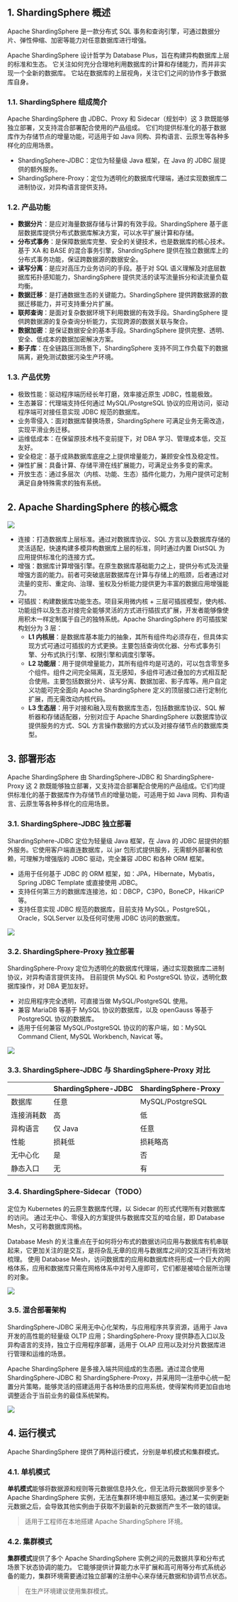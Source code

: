 ## 1. ShardingSphere 概述

Apache ShardingSphere 是一款分布式 SQL 事务和查询引擎，可通过数据分片、弹性伸缩、加密等能力对任意数据库进行增强。

Apache ShardingSphere 设计哲学为 Database Plus，旨在构建异构数据库上层的标准和生态。 它关注如何充分合理地利用数据库的计算和存储能力，而并非实现一个全新的数据库。 它站在数据库的上层视角，关注它们之间的协作多于数据库自身。

### 1.1. ShardingSphere 组成简介

Apache ShardingSphere 由 JDBC、Proxy 和 Sidecar（规划中）这 3 款既能够独立部署，又支持混合部署配合使用的产品组成。 它们均提供标准化的基于数据库作为存储节点的增量功能，可适用于如 Java 同构、异构语言、云原生等各种多样化的应用场景。

- ShardingSphere-JDBC：定位为轻量级 Java 框架，在 Java 的 JDBC 层提供的额外服务。
- ShardingSphere-Proxy：定位为透明化的数据库代理端，通过实现数据库二进制协议，对异构语言提供支持。

### 1.2. 产品功能

- **数据分片**：是应对海量数据存储与计算的有效手段。ShardingSphere 基于底层数据库提供分布式数据库解决方案，可以水平扩展计算和存储。
- **分布式事务**：是保障数据库完整、安全的关键技术，也是数据库的核心技术。基于 XA 和 BASE 的混合事务引擎，ShardingSphere 提供在独立数据库上的分布式事务功能，保证跨数据源的数据安全。
- **读写分离**：是应对高压力业务访问的手段。基于对 SQL 语义理解及对底层数据库拓扑感知能力，ShardingSphere 提供灵活的读写流量拆分和读流量负载均衡。
- **数据迁移**：是打通数据生态的关键能力。ShardingSphere 提供跨数据源的数据迁移能力，并可支持重分片扩展。
- **联邦查询**：是面对复杂数据环境下利用数据的有效手段。ShardingSphere 提供跨数据源的复杂查询分析能力，实现跨源的数据关联与聚合。
- **数据加密**：是保证数据安全的基本手段。ShardingSphere 提供完整、透明、安全、低成本的数据加密解决方案。
- **影子库**：在全链路压测场景下，ShardingSphere 支持不同工作负载下的数据隔离，避免测试数据污染生产环境。

### 1.3. 产品优势

- 极致性能：驱动程序端历经长年打磨，效率接近原生 JDBC，性能极致。
- 生态兼容：代理端支持任何通过 MySQL/PostgreSQL 协议的应用访问，驱动程序端可对接任意实现 JDBC 规范的数据库。
- 业务零侵入：面对数据库替换场景，ShardingSphere 可满足业务无需改造，实现平滑业务迁移。
- 运维低成本：在保留原技术栈不变前提下，对 DBA 学习、管理成本低，交互友好。
- 安全稳定：基于成熟数据库底座之上提供增量能力，兼顾安全性及稳定性。
- 弹性扩展：具备计算、存储平滑在线扩展能力，可满足业务多变的需求。
- 开放生态：通过多层次（内核、功能、生态）插件化能力，为用户提供可定制满足自身特殊需求的独有系统。

## 2. Apache ShardingSphere 的核心概念

![](images/146744416240253.jpg)


- 连接：打造数据库上层标准。通过对数据库协议、SQL 方言以及数据库存储的灵活适配，快速构建多模异构数据库上层的标准，同时通过内置 DistSQL 为应用提供标准化的连接方式。
- 增强：数据库计算增强引擎。在原生数据库基础能力之上，提供分布式及流量增强方面的能力。前者可突破底层数据库在计算与存储上的瓶颈，后者通过对流量的变形、重定向、治理、鉴权及分析能力提供更为丰富的数据应用增强能力。
- 可插拔：构建数据库功能生态。项目采用微内核 + 三层可插拔模型，使内核、功能组件以及生态对接完全能够灵活的方式进行插拔式扩展，开发者能够像使用积木一样定制属于自己的独特系统。Apache ShardingSphere 的可插拔架构划分为 3 层：
    - **L1 内核层**：是数据库基本能力的抽象，其所有组件均必须存在，但具体实现方式可通过可插拔的方式更换。主要包括查询优化器、分布式事务引擎、分布式执行引擎、权限引擎和调度引擎等。
    - **L2 功能层**：用于提供增量能力，其所有组件均是可选的，可以包含零至多个组件。组件之间完全隔离，互无感知，多组件可通过叠加的方式相互配合使用。主要包括数据分片、读写分离、数据加密、影子库等。用户自定义功能可完全面向 Apache ShardingSphere 定义的顶层接口进行定制化扩展，而无需改动内核代码。
    - **L3 生态层**：用于对接和融入现有数据库生态，包括数据库协议、SQL 解析器和存储适配器，分别对应于 Apache ShardingSphere 以数据库协议提供服务的方式、SQL 方言操作数据的方式以及对接存储节点的数据库类型。

## 3. 部署形态

Apache ShardingSphere 由 ShardingSphere-JDBC 和 ShardingSphere-Proxy 这 2 款既能够独立部署，又支持混合部署配合使用的产品组成。它们均提供标准化的基于数据库作为存储节点的增量功能，可适用于如 Java 同构、异构语言、云原生等各种多样化的应用场景。

### 3.1. ShardingSphere-JDBC 独立部署

ShardingSphere-JDBC 定位为轻量级 Java 框架，在 Java 的 JDBC 层提供的额外服务。它使用客户端直连数据库，以 jar 包形式提供服务，无需额外部署和依赖，可理解为增强版的 JDBC 驱动，完全兼容 JDBC 和各种 ORM 框架。

- 适用于任何基于 JDBC 的 ORM 框架，如：JPA，Hibernate，Mybatis，Spring JDBC Template 或直接使用 JDBC。
- 支持任何第三方的数据库连接池，如：DBCP，C3P0，BoneCP，HikariCP 等。
- 支持任意实现 JDBC 规范的数据库，目前支持 MySQL，PostgreSQL，Oracle，SQLServer 以及任何可使用 JDBC 访问的数据库。

![](images/405303817246546.png)

### 3.2. ShardingSphere-Proxy 独立部署

ShardingSphere-Proxy 定位为透明化的数据库代理端，通过实现数据库二进制协议，对异构语言提供支持。 目前提供 MySQL 和 PostgreSQL 协议，透明化数据库操作，对 DBA 更加友好。

- 对应用程序完全透明，可直接当做 MySQL/PostgreSQL 使用。
- 兼容 MariaDB 等基于 MySQL 协议的数据库，以及 openGauss 等基于 PostgreSQL 协议的数据库。
- 适用于任何兼容 MySQL/PostgreSQL 协议的的客户端，如：MySQL Command Client, MySQL Workbench, Navicat 等。

![](images/334904017266712.png)

### 3.3. ShardingSphere-JDBC 与 ShardingSphere-Proxy 对比

|           | ShardingSphere-JDBC | ShardingSphere-Proxy |
| -------- | ------------------- | -------------------- |
| 数据库     | 任意                 | MySQL/PostgreSQL     |
| 连接消耗数 | 高                  | 低                   |
| 异构语言   | 仅 Java             | 任意                  |
| 性能      | 损耗低               | 损耗略高               |
| 无中心化   | 是                  | 否                   |
| 静态入口   | 无                  | 有                   |

### 3.4. ShardingSphere-Sidecar（TODO）

定位为 Kubernetes 的云原生数据库代理，以 Sidecar 的形式代理所有对数据库的访问。 通过无中心、零侵入的方案提供与数据库交互的啮合层，即 Database Mesh，又可称数据库网格。

Database Mesh 的关注重点在于如何将分布式的数据访问应用与数据库有机串联起来，它更加关注的是交互，是将杂乱无章的应用与数据库之间的交互进行有效地梳理。 使用 Database Mesh，访问数据库的应用和数据库终将形成一个巨大的网格体系，应用和数据库只需在网格体系中对号入座即可，它们都是被啮合层所治理的对象。

![](images/340225017255936.png)

### 3.5. 混合部署架构

ShardingSphere-JDBC 采用无中心化架构，与应用程序共享资源，适用于 Java 开发的高性能的轻量级 OLTP 应用；ShardingSphere-Proxy 提供静态入口以及异构语言的支持，独立于应用程序部署，适用于 OLAP 应用以及对分片数据库进行管理和运维的场景。

Apache ShardingSphere 是多接入端共同组成的生态圈。通过混合使用 ShardingSphere-JDBC 和 ShardingSphere-Proxy，并采用同一注册中心统一配置分片策略，能够灵活的搭建适用于各种场景的应用系统，使得架构师更加自由地调整适合于当前业务的最佳系统架构。

![](images/268504317259381.png)

## 4. 运行模式

Apache ShardingSphere 提供了两种运行模式，分别是单机模式和集群模式。

### 4.1. 单机模式

**单机模式**能够将数据源和规则等元数据信息持久化，但无法将元数据同步至多个 Apache ShardingSphere 实例，无法在集群环境中相互感知。通过某一实例更新元数据之后，会导致其他实例由于获取不到最新的元数据而产生不一致的错误。

> 适用于工程师在本地搭建 Apache ShardingSphere 环境。

### 4.2. 集群模式

**集群模式**提供了多个 Apache ShardingSphere 实例之间的元数据共享和分布式场景下状态协调的能力。 它能够提供计算能力水平扩展和高可用等分布式系统必备的能力，集群环境需要通过独立部署的注册中心来存储元数据和协调节点状态。

> 在生产环境建议使用集群模式。
